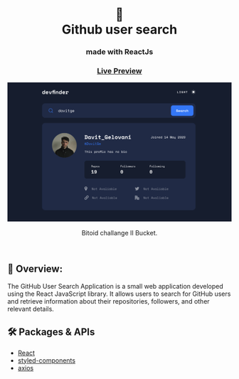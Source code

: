 <div align="center">
  <h1>🔎<br/>Github user search</h1>
  <h3>made with ReactJs</h3>
  <h3><a href="https://davitge.github.io/github-user-search-app/" target="_blank">Live Preview</a></h3>
</div>

<div align="center"><img src="https://github.com/DavitGe/github-user-search-app/blob/main/Screenshot%202023-05-20%20at%2020.48.35.png?raw=true" /></div>
<div align="center">
  <p>Bitoid challange II Bucket.</p>
</div>

<br>

## 💬 Overview:
The GitHub User Search Application is a small web application developed using the React JavaScript library. It allows users to search for GitHub users and retrieve information about their repositories, followers, and other relevant details.

## 🛠️ Packages & APIs

- [React](https://reactjs.org/)
- [styled-components](https://styled-components.com/)
- [axios](https://axios-http.com/)


